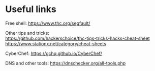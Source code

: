 # Useful links

Free shell: https://www.thc.org/segfault/

Other tips and tricks:  
https://github.com/hackerschoice/thc-tips-tricks-hacks-cheat-sheet  
https://www.stationx.net/category/cheat-sheets  

CyberChef: https://gchq.github.io/CyberChef/  
  
DNS and other tools: https://dnschecker.org/all-tools.php  

